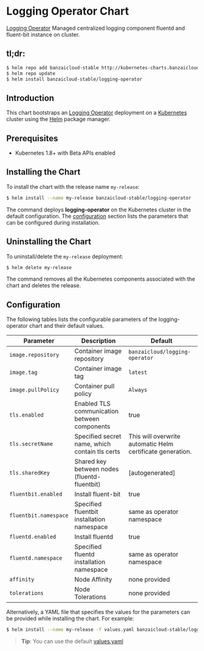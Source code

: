 
# Logging Operator Chart

[Logging Operator](https://github.com/banzaicloud/logging-operator) Managed centralized logging component fluentd and fluent-bit instance on cluster.
## tl;dr:

```bash
$ helm repo add banzaicloud-stable http://kubernetes-charts.banzaicloud.com/branch/master
$ helm repo update
$ helm install banzaicloud-stable/logging-operator
```

## Introduction

This chart bootstraps an [Logging Operator](https://github.com/banzaicloud/banzai-charts/logging-operator) deployment on a [Kubernetes](http://kubernetes.io) cluster using the [Helm](https://helm.sh) package manager.

## Prerequisites

- Kubernetes 1.8+ with Beta APIs enabled

## Installing the Chart

To install the chart with the release name `my-release`:

```bash
$ helm install --name my-release banzaicloud-stable/logging-operator
```

The command deploys **logging-operator** on the Kubernetes cluster in the default configuration. The [configuration](#configuration) section lists the parameters that can be configured during installation.

## Uninstalling the Chart

To uninstall/delete the `my-release` deployment:

```bash
$ helm delete my-release
```

The command removes all the Kubernetes components associated with the chart and deletes the release.

## Configuration

The following tables lists the configurable parameters of the logging-operator chart and their default values.

|          Parameter          |                Description                               |             Default            |
| --------------------------- | -------------------------------------------------------- | ------------------------------ |
| `image.repository`          | Container image repository                               | `banzaicloud/logging-operator` |
| `image.tag       `          | Container image tag                                      | `latest`                       |
| `image.pullPolicy`          | Container pull policy                                    | `Always`                       |
| `tls.enabled`               | Enabled TLS communication between components             | true                           |
| `tls.secretName`            | Specified secret name, which contain tls certs           | This will overwrite automatic Helm certificate generation. |
| `tls.sharedKey`             | Shared key between nodes (fluentd-fluentbit)             | [autogenerated]                |
| `fluentbit.enabled`         | Install fluent-bit                                       | true                           |
| `fluentbit.namespace`       | Specified fluentbit installation namespace               | same as operator namespace     |
| `fluentd.enabled`           | Install fluentd                                          | true                           |
| `fluentd.namespace`         | Specified fluentd installation namespace                 | same as operator namespace     |
| `affinity`                  | Node Affinity                                            | none provided                  |
| `tolerations`               | Node Tolerations                                         | none provided                  |

Alternatively, a YAML file that specifies the values for the parameters can be provided while installing the chart. For example:

```bash
$ helm install --name my-release -f values.yaml banzaicloud-stable/logging-operator
```

> **Tip**: You can use the default [values.yaml](values.yaml)


```


